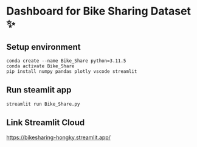 # Dashboard for Bike Sharing Dataset ✨

## Setup environment
```
conda create --name Bike_Share python=3.11.5
conda activate Bike_Share
pip install numpy pandas plotly vscode streamlit
```

## Run steamlit app
```
streamlit run Bike_Share.py
```

## Link Streamlit Cloud
https://bikesharing-hongky.streamlit.app/

